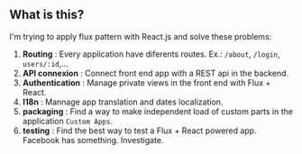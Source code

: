 ## What is this?
I'm trying to apply flux pattern with React.js and solve these problems:

1. **Routing** : Every application have diferents routes. Ex.: `/about`, `/login`, `users/:id`,...
2. **API connexion** : Connect front end app with a REST api in the backend.
3. **Authentication** : Manage private views in the front end with Flux + React.
3. **I18n** : Mannage app translation and dates localization.
4. **packaging** : Find a way to make independent load of custom parts in the application `Custom Apps`.
4. **testing** : Find the best way to test a Flux + React powered app. Facebook has something. Investigate.
